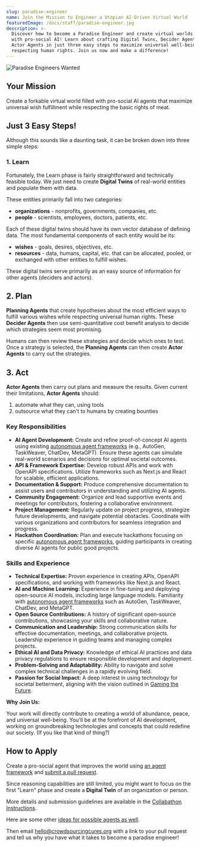 ```yaml
---
slug: paradise-engineer
name: Join the Mission to Engineer a Utopian AI-Driven Virtual World
featuredImage: /docs/staff/paradise-engineer.jpg
description: >-
  Discover how to become a Paradise Engineer and create virtual worlds filled
  with pro-social AI! Learn about crafting Digital Twins, Decider Agents, and
  Actor Agents in just three easy steps to maximize universal well-being while
  respecting human rights. Join us now and make a difference!
---
```

![Paradise Engineers Wanted](../../images/paradise-engineers-wanted-wide.png)

## Your Mission

Create a forkable virtual world filled with pro-social AI agents that maximize universal wish fulfillment while respecting the basic rights of meat.

## Just 3 Easy Steps!

Although this sounds like a daunting task, it can be broken down into three simple steps:

### 1. Learn

Fortunately, the Learn phase is fairly straightforward and technically feasible today.  We just need to create **Digital Twins** of real-world entities and populate them with data.

These entities primarily fall into two categories:
- **organizations** - nonprofits, governments, companies, etc.
- **people** - scientists, employees, doctors, patients, etc.

Each of these digital twins should have its own vector database of defining data.  The most fundamental components of each entity would be its:
- **wishes** - goals, desires, objectives, etc.
- **resources** - data, humans, capital, etc. that can be allocated, pooled, or exchanged with other entities to fulfill wishes.

These digital twins serve primarily as an easy source of information for other agents (deciders and actors).

## 2. Plan

**Planning Agents** that create hypotheses about the most efficient ways to fulfill various wishes while respecting universal human rights. These **Decider Agents** then use semi-quantitative cost benefit analysis to decide which strategies seem most promising.

Humans can then review these strategies and decide which ones to test.  Once a strategy is selected, the **Planning Agents** can then create **Actor Agents** to carry out the strategies.

## 3. Act

**Actor Agents** then carry out plans and measure the results.  Given current their limitations, **Actor Agents** should:
1. automate what they can, using tools 
2. outsource what they can't to humans by creating bounties

### Key Responsibilities

- **AI Agent Development:** Create and refine proof-of-concept AI agents using existing [autonomous agent frameworks](../../knowledge/autonomous-agent-frameworks.md) (e.g., AutoGen, TaskWeaver, ChatDev, MetaGPT). Ensure these agents can simulate real-world scenarios and decisions for optimal societal outcomes.
- **API & Framework Expertise:** Develop robust APIs and work with OpenAPI specifications. Utilize frameworks such as Next.js and React for scalable, efficient applications.
- **Documentation & Support:** Produce comprehensive documentation to assist users and contributors in understanding and utilizing AI agents.
- **Community Engagement:** Organize and lead supportive events and meetings for contributors, fostering a collaborative environment.
- **Project Management:** Regularly update on project progress, strategize future developments, and navigate potential obstacles. Coordinate with various organizations and contributors for seamless integration and progress.
- **Hackathon Coordination:** Plan and execute hackathons focusing on specific [autonomous agent frameworks](../../knowledge/autonomous-agent-frameworks.md), guiding participants in creating diverse AI agents for public good projects.

### Skills and Experience

- **Technical Expertise:** Proven experience in creating APIs, OpenAPI specifications, and working with frameworks like Next.js and React.
- **AI and Machine Learning:** Experience in fine-tuning and deploying open-source AI models, including large language models. Familiarity with [autonomous agent frameworks](../../knowledge/autonomous-agent-frameworks.md) such as AutoGen, TaskWeaver, ChatDev, and MetaGPT.
- **Open Source Contributions:** A history of significant open-source contributions, showcasing your skills and collaborative nature.
- **Communication and Leadership:** Strong communication skills for effective documentation, meetings, and collaborative projects. Leadership experience in guiding teams and managing complex projects.
- **Ethical AI and Data Privacy:** Knowledge of ethical AI practices and data privacy regulations to ensure responsible development and deployment.
- **Problem-Solving and Adaptability:** Ability to navigate and solve complex technical challenges in a rapidly evolving field.
- **Passion for Social Impact:** A deep interest in using technology for societal betterment, aligning with the vision outlined in [Gaming the Future](https://foresightinstitute.substack.com/p/start-here).

**Why Join Us:**

Your work will directly contribute to creating a world of abundance, peace, and universal well-being. You'll be at the forefront of AI development, working on groundbreaking technologies and concepts that could redefine our society. (If you like that kind of thing?)

## How to Apply

Create a pro-social agent that improves the world using [an agent framework](../agent-frameworks.md) and [submit a pull request](https://github.com/wishocracy/positron). 

Since reasoning capabilities are still limited, you might want to focus on the first "Learn" phase and create a **Digital Twin** of an organization or person.  

More details and submission guidelines are available in the [Collabathon Instructions](../collabathons/collabathons.md).

Here are some other [ideas for possible agents as well](../agent-ideas).

Then email [hello@crowdsourcingcures.org](mailto:hello@crowdsourcingcures.org) with a link to your pull request and tell us why you have what it takes to become a paradise engineer!
